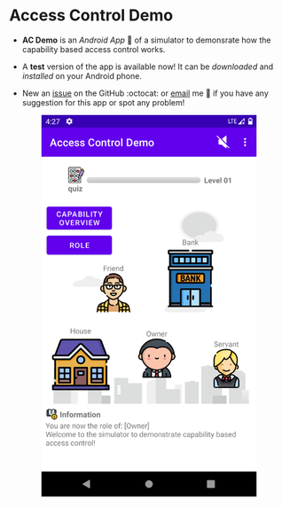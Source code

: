 # Access Control Demo

- __AC Demo__ is an _Android App_ :iphone: of a simulator to demonsrate how the capability based access control works.

- A __test__ version of the app is available now! It can be _downloaded_ and _installed_ on your Android phone.

- New an [issue](https://github.com/YechengChu/ACDemo/issues/new) on the GitHub :octocat: or [email](mailto:yecheng.chu@student.manchester.ac.uk) me :email: if you have any suggestion for this app or spot any problem!




<div align=center><img src="images/main_page.png" width="388" height="689"/></div>
